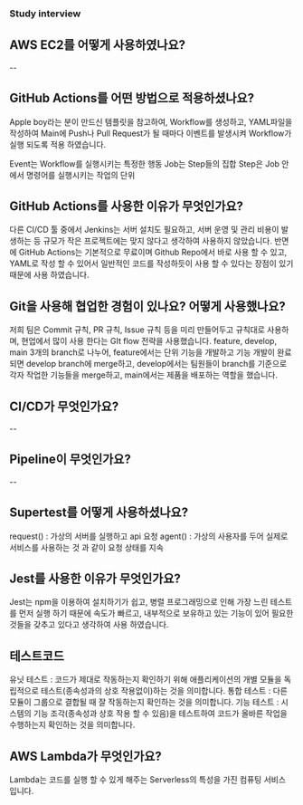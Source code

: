 ### Study interview

## AWS EC2를 어떻게 사용하였나요?
--
## GitHub Actions를 어떤 방법으로 적용하셨나요?
Apple boy라는 분이 만드신 템플릿을 참고하여, Workflow를 생성하고, YAML파일을 작성하여 Main에 Push나 Pull Request가 될 때마다 이벤트를 발생시켜 Workflow가 실행 되도록 적용 하였습니다.

Event는 Workflow를 실행시키는 특정한 행동
Job는 Step들의 집합
Step은 Job 안에서 명령어를 실행시키는 작업의 단위
## GitHub Actions를 사용한 이유가 무엇인가요?
다른 CI/CD 툴 중에서 Jenkins는 서버 설치도 필요하고, 서버 운영 및 관리 비용이 발생하는 등 규모가 작은 프로젝트에는 맞지 않다고 생각하여 사용하지 않았습니다. 반면에 GitHub Actions는 기본적으로 무료이며 Github Repo에서 바로 사용 할 수 있고, YAML로 작성 할 수 있어서 일반적인 코드를 작성하듯이 사용 할 수 있다는 장점이 있기 때문에 사용 하였습니다.
## Git을 사용해 협업한 경험이 있나요? 어떻게 사용했나요?
저희 팀은 Commit 규칙, PR 규칙, Issue 규칙 등을 미리 만들어두고 규칙대로 사용하며,
현업에서 많이 사용 한다는 GIt flow 전략을 사용했습니다.
feature, develop, main 3개의 branch로 나누어,
feature에서는 단위 기능을 개발하고 기능 개발이 완료되면 develop branch에 merge하고,
develop에서는 팀원들이 branch를 기준으로 각자 작업한 기능들을 merge하고,
main에서는 제품을 배포하는 역할을 했습니다.
## CI/CD가 무엇인가요?
--
## Pipeline이 무엇인가요?
--
## Supertest를 어떻게 사용하셨나요?
request() : 가상의 서버를 실행하고 api 요청
agent() : 가상의 사용자를 두어 실제로 서비스를 사용하는 것 과 같이 요청 상태를 지속
## Jest를 사용한 이유가 무엇인가요?
Jest는 npm을 이용하여 설치하기가 쉽고, 병렬 프로그래밍으로 인해 가장 느린 테스트를 먼저 실행 하기 때문에 속도가 빠르고, 내부적으로 보유하고 있는 기능이 있어 필요한 것들을 갖추고 있다고 생각하여 사용 하였습니다.
## 테스트코드
유닛 테스트 : 코드가 제대로 작동하는지 확인하기 위해 애플리케이션의 개별 모듈을 독립적으로 테스트(종속성과의 상호 작용없이)하는 것을 의미합니다.
통합 테스트 : 다른 모듈이 그룹으로 결합될 때 잘 작동하는지 확인하는 것을 의미합니다.
기능 테스트 : 시스템의 기능 조각(종속성과 상호 작용 할 수 있음)을 테스트하여 코드가 올바른 작업을 수행하는지 확인하는 것을 의미합니다.
## AWS Lambda가 무엇인가요?
Lambda는 코드를 실행 할 수 있게 해주는 Serverless의 특성을 가진 컴퓨팅 서비스 입니다.
